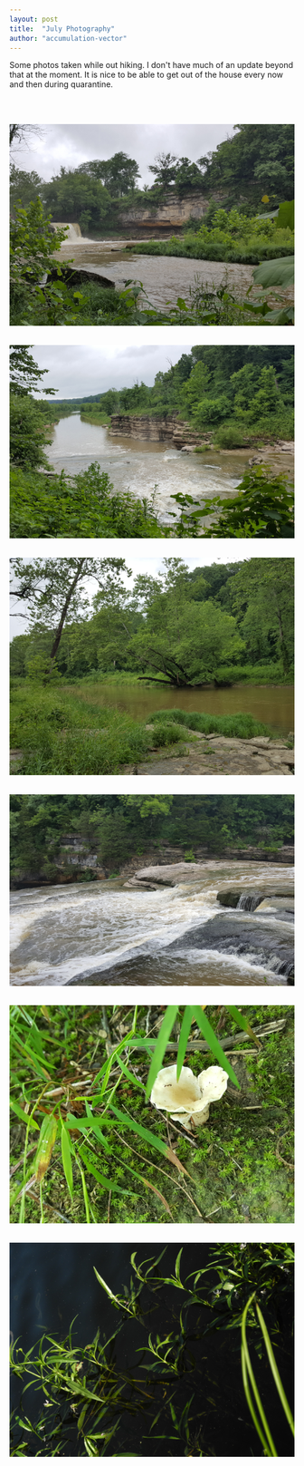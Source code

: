 ```yaml
---
layout: post
title:  "July Photography"
author: "accumulation-vector"
---
```


Some photos taken while out hiking. I don't have much of an update beyond that at the moment. It is nice to be able to get out of the house every now and then during quarantine. <br>

<br><br>

![Photo 1](/assets/images/july-waterfall2.png)
<br><br>


![Photo 2](/assets/images/july-waterfall1.png)
<br><br>



![Photo 3](/assets/images/july-slow.png)
<br><br>



![Photo 4](/assets/images/july-rapid.png)
<br><br>



![Photo 5](/assets/images/july-mush.png)
<br><br>




![Photo 6](/assets/images/july-underwater.png)
<br><br>
